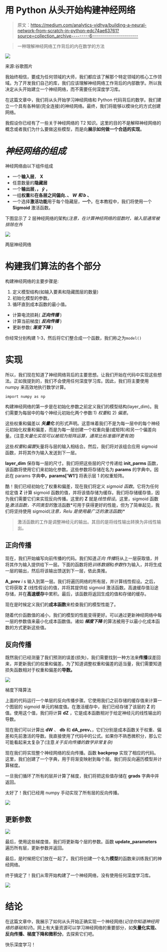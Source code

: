 # 用 Python 从头开始构建神经网络

> 原文：<https://medium.com/analytics-vidhya/building-a-neural-network-from-scratch-in-python-edc74ae63761?source=collection_archive---------6----------------------->

> 一种理解神经网络工作背后的内在数学的方法

![](img/88f7fd54ff2e8a4059f032a0ee703a12.png)

来源:谷歌图片

我始终相信，要成为任何领域的大师，我们都应该了解那个特定领域的核心工作领域。为了开发我们自己的库，我们应该理解神经网络工作背后的内部数学。所以我决定从头开始建立一个神经网络，而不需要任何深度学习库。

在这篇文章中，我们将从头开始学习神经网络和 Python 代码背后的数学。我们建立一个具有各种层(完全连接)的神经网络。最终，我们将能够以模块化的方式创建网络。

我假设你已经有了一些关于神经网络的 T2 知识。这里的目的不是解释神经网络的概念或者我们为什么要做这些模型，而是向**展示如何做一个合适的实现**。

# ***神经网络的组成***

神经网络由以下组件组成

*   一个**输入层**， **X**
*   任意数量的**隐藏层**
*   一个**输出层**，**， *ŷ* ，**
*   一组**权重**和**在各层之间偏向**、**、 *W 和 b* 、**
*   一个选择**激活功能**用于每个隐藏层，**一个**。在本教程中，我们将使用一个 **Sigmoid** 激活函数。

下图显示了 2 层神经网络的架构(*注意，在计算神经网络的层数时，输入层通常被排除在外*

![](img/48ba6cbb8def3cfe4d067473656ad8b7.png)

两层神经网络

# 构建我们算法的各个部分

构建神经网络的主要步骤是:

1.  定义模型结构(如输入要素和隐藏图层的数量)
2.  初始化模型的参数。
3.  循环直到成本函数的最小值。

*   计算电流损耗( ***正向传播*** )
*   计算当前梯度( ***反向传播*** )
*   更新参数( ***渐变下降*** )

你经常分别构建 1-3，然后将它们整合成一个函数，我们称之为`model()`

# **实现**

所以，我们现在知道了神经网络背后的主要思想。让我们开始在代码中实现这些想法。正如我提到的，我们不会使用任何深度学习库。因此，我们将主要使用 numpy 来高效地执行数学计算。

```
import numpy as np
```

构建神经网络的第一步是在初始化参数之前定义我们的模型结构(layer_dim)。我们需要为每层中的每个神经元初始化两个参数:1) *权重*和 2) *偏差*。

这些权重和偏差以 ***矢量化*** 的形式声明。这意味着我们不是为每一层中的每个神经元初始化权重和偏差，而是为每一层创建一个权重向量(或矩阵)和另一个偏差向量。(注意*矢量化实现可以被视为矩阵运算，通常比标准循环更有效)*

这些*权重*和*偏置*矢量将与层的输入相结合。然后，我们将对该组合应用 sigmoid 函数，并将其作为输入发送到下一层。

**layer_dim** 保存每一层的尺寸。我们将把这些层的尺寸传递给 **init_parms** 函数，该函数将使用它们来初始化参数。这些参数将存储在名为 **params** 的字典中。因此在 params 字典**中，params['W1']** 将表示层 1 的权重矩阵。

酷！我们已经初始化了权重和偏差，现在我们将定义 *sigmoid 函数*。它将为任何给定值 **Z** 计算 sigmoid 函数的值，并将该值存储为缓存。我们将存储缓存值，因为我们需要它们来实现反向传播。这里的 **Z** 就是*线性假设*。这里，sigmoid 函数是*激活函数，不同类型的*激活函数*可用于获得更好的性能，但为了简单起见，我们将坚持使用 sigmoid(*注意，Relu 是使用最广泛的激活函数)**

> 激活函数的工作是调整神经元的输出。其目的是将线性输出转换为非线性输出。

## **正向传播**

现在，我们开始编写向前传播的代码。我们知道*正向* *传播*将从上一层获取值，并将其作为输入提供给下一层。下面的函数将把*训练数据*和*参数*作为输入，并将生成一层的输出，然后将该输出馈送到下一层，依此类推。

**A_prev** *i* s 输入到第一层。我们将遍历网络的所有层，并计算线性假设。之后，它将获取 **Z** (线性假设)的值，并将其提供给 sigmoid 激活函数。高速缓存值沿途存储，并在**高速缓存**中累积。最后，该函数将返回生成的值和存储的缓存。

现在是时候定义我们的**成本函数**来检查我们的模型性能了。

随着代价函数值的减小，我们的模型的性能变得更好。可以通过更新神经网络中每一层的参数值来最小化成本函数值。诸如 ***梯度下降*** 的算法被用于以最小化成本函数的方式更新这些值。

## **反向传播**

既然我们已经测量了我们预测的误差(损失)，我们需要找到一种方法来**传播**误差回来，并更新我们的权重和偏差。为了知道调整权重和偏差的适当量，我们需要知道损失函数相对于权重和偏差的**导数。**

![](img/a4ee635214a9c28eb563256b1f8812d5.png)

梯度下降算法

上面的代码运行一个单层的反向传播步骤。它使用我们之前存储的缓存值来计算一个图层的 sigmoid 单元的梯度值。在激活缓存中，我们已经存储了该层的 **Z** 的值。使用这个值，我们将计算 **dZ** ，它是成本函数相对于给定神经元的线性输出的导数。

现在我们可以计算出 **dW** 、 **db** 和 **dA_prev、**，它们分别是成本函数关于权重、偏差和先前激活的导数。我直接使用了代码中的公式。如果你不熟悉微积分，那么它可能看起来太复杂了(注意*关于反向传播的数学非常复杂)*

现在我们将实现整个神经网络的反向传播。函数 **backprop** 实现了相应的代码。这里，我们创建了一个字典，用于将渐变映射到每个层。我们将反向遍历模型并计算梯度。

一旦我们循环了所有的层并计算了梯度，我们将把这些值存储在 **grads** 字典中并返回。

太好了！我们已经用 numpy 手动实现了所有层的反向传播。

![](img/ab4fe1b872145da58b44e304b5a24f5d.png)

## 更新参数

![](img/1da48774451bc894276e8c5fbdd4c521.png)

最后，使用这些梯度值，我们将更新每个层的参数。函数 **update_parameters** 遍历所有层，更新参数并返回。

最后，是时候把它们放在一起了。我们将创建一个名为**模型**的函数来训练我们的神经网络。

终于搞定了！我们从零开始构建了一个神经网络，没有使用任何深度学习库。

![](img/9933769b87a60ccdbb681eff01246318.png)

# **结论**

在这篇文章中，我展示了如何从头开始正确实现一个神经网络(*记住你知道神经网络的基础知识*)。网上有大量资源可以学习神经网络的重要部分，如**矢量化实现、反向传播、梯度下降和微积分**。去探索它们吧。

快乐深度学习！